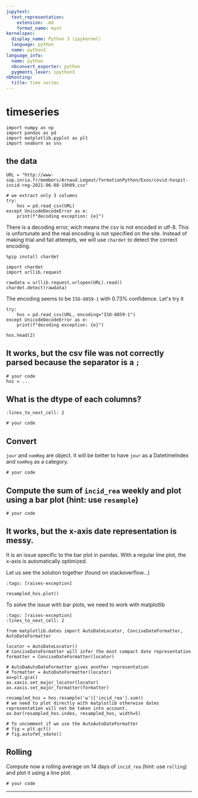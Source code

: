```yaml
---
jupytext:
  text_representation:
    extension: .md
    format_name: myst
kernelspec:
  display_name: Python 3 (ipykernel)
  language: python
  name: python3
language_info:
  name: python
  nbconvert_exporter: python
  pygments_lexer: ipython3
nbhosting:
  title: time series
---
```


# timeseries

```{code-cell} ipython3
import numpy as np
import pandas as pd
import matplotlib.pyplot as plt
import seaborn as sns
```

## the data

```{code-cell} ipython3
URL = "http://www-sop.inria.fr/members/Arnaud.Legout/formationPython/Exos/covid-hospit-incid-reg-2021-06-08-19h09.csv"

# we extract only 3 columns
try:
    hos = pd.read_csv(URL)
except UnicodeDecodeError as e:
    print(f"decoding exception: {e}")
```

There is a decoding error, wich means the csv is not encoded  in utf-8. This is unfortunate and the real encoding is not specified on the site. Instead of making trial and fail attempts, we will use `chardet` to detect the correct encoding.

```{code-cell} ipython3
%pip install chardet

import chardet
import urllib.request

rawdata = urllib.request.urlopen(URL).read()
chardet.detect(rawdata)
```

The encoding seems to be `ISO-8859-1` with 0.73% confidence. Let's try it

```{code-cell} ipython3
try:
    hos = pd.read_csv(URL, encoding="ISO-8859-1")
except UnicodeDecodeError as e:
    print(f"decoding exception: {e}")

hos.head(2)
```

## It works, but the csv file was not correctly parsed because the separator is a `;`

```{code-cell} ipython3
# your code
hos = ...
```

## What is the dtype of each columns?

```{code-cell} ipython3
:lines_to_next_cell: 2

# your code
```

## Convert

`jour` and `nomReg` are object. It will be better to have `jour` as a DatetimeIndex and `nomReg` as a category.

```{code-cell} ipython3
# your code
```

## Compute the sum of `incid_rea` weekly and plot using a bar plot (hint: use `resample`)

```{code-cell} ipython3
# your code
```

## It works, but the x-axis date representation is messy.

It is an issue specific to the bar plot in pandas. With a regular line plot, the x-axis is automatically optimized.

Let us see the solution together (found on stackoverflow...)

```{code-cell} ipython3
:tags: [raises-exception]

resampled_hos.plot()
```

To solve the issue with bar plots, we need to work with matplotlib

```{code-cell} ipython3
:tags: [raises-exception]
:lines_to_next_cell: 2

from matplotlib.dates import AutoDateLocator, ConciseDateFormatter, AutoDateFormatter

locator = AutoDateLocator()
# ConciseDateFormatter will infer the most compact date representation
formatter = ConciseDateFormatter(locator)

# AutoDaAutoDateFormatter gives another representation
# formatter = AutoDateFormatter(locator)
ax=plt.gca()
ax.xaxis.set_major_locator(locator)
ax.xaxis.set_major_formatter(formatter)

resampled_hos = hos.resample('w')['incid_rea'].sum()
# we need to plot directly with matplotlib otherwise dates representation will not be taken into account.
ax.bar(resampled_hos.index, resampled_hos, width=5)

# To uncomment if we use the AutoAutoDateFormatter
# fig = plt.gcf()
# fig.autofmt_xdate()
```

## Rolling

Compute now a rolling average on 14 days of `incid_rea` (hint: use `rolling`) and plot it using a line plot.

```{code-cell} ipython3
# your code
```

***
